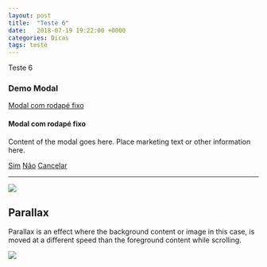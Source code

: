 ```yaml
---
layout: post
title:  "Teste 6"
date:   2018-07-19 19:22:00 +0000
categories: Dicas
tags: teste
---
```


Teste 6


<div class="container">
    <h3>Demo Modal</h3>
    <!-- Modal Trigger -->
    <a class="waves-effect waves-light btn pink darken-1 modal-trigger" href="#demo-modal-fixed-footer">Modal com rodapé fixo</a>
    <!-- Modal Structure -->
    <div id="demo-modal-fixed-footer" class="modal modal-fixed-footer">
        <div class="modal-content">
            <h4>Modal com rodapé fixo</h4>
            <p>Content of the modal goes here. Place marketing text or other information here.</p>
        </div>
        <div class="modal-footer">
            <a href="#!" class="modal-action modal-close btn teal lighten-1">Sim</a>
            <a href="#!" class="modal-action modal-close btn orange darken-1">Não</a>
            <a href="#!" class="modal-action modal-close btn deep-orange darken-2">Cancelar</a>
        </div>
    </div>
</div>



------


<div class="parallax-container">
  <div class="parallax"><img src="https://source.unsplash.com/1600x900/?beach"></div>
</div>
<div class="section white">
  <div class="row container">
    <h2 class="header">Parallax</h2>
    <p class="grey-text text-darken-3 lighten-3">Parallax is an effect where the background content or image in this case, is moved at a different speed than the foreground content while scrolling.</p>
  </div>
</div>
<div class="parallax-container">
  <div class="parallax"><img src="https://source.unsplash.com/1600x900/?beach"></div>
</div>
        



<script>
    $(document).ready(function() {
        $('.modal').modal();
        $('.parallax').parallax();
    })
</script>

